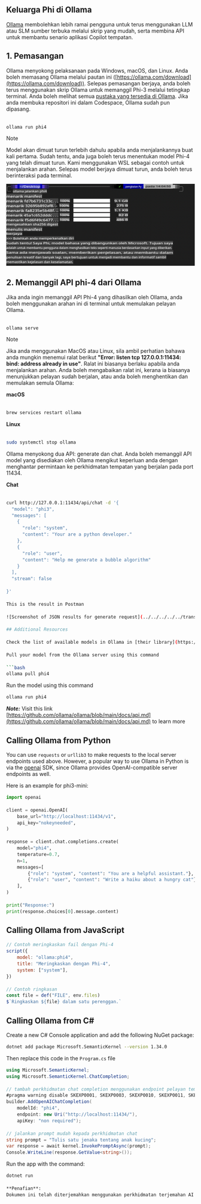 ## Keluarga Phi di Ollama

[Ollama](https://ollama.com) membolehkan lebih ramai pengguna untuk terus menggunakan LLM atau SLM sumber terbuka melalui skrip yang mudah, serta membina API untuk membantu senario aplikasi Copilot tempatan.

## **1. Pemasangan**

Ollama menyokong pelaksanaan pada Windows, macOS, dan Linux. Anda boleh memasang Ollama melalui pautan ini ([https://ollama.com/download](https://ollama.com/download)). Selepas pemasangan berjaya, anda boleh terus menggunakan skrip Ollama untuk memanggil Phi-3 melalui tetingkap terminal. Anda boleh melihat semua [pustaka yang tersedia di Ollama](https://ollama.com/library). Jika anda membuka repositori ini dalam Codespace, Ollama sudah pun dipasang.

```bash

ollama run phi4

```

> [!NOTE]
> Model akan dimuat turun terlebih dahulu apabila anda menjalankannya buat kali pertama. Sudah tentu, anda juga boleh terus menentukan model Phi-4 yang telah dimuat turun. Kami menggunakan WSL sebagai contoh untuk menjalankan arahan. Selepas model berjaya dimuat turun, anda boleh terus berinteraksi pada terminal.

![run](../../../../../translated_images/ollama_run.b0be611de61f3bb3b42e22205cedf6714b0335ba9288e71d985bf9024f3c20f5.ms.png)

## **2. Memanggil API phi-4 dari Ollama**

Jika anda ingin memanggil API Phi-4 yang dihasilkan oleh Ollama, anda boleh menggunakan arahan ini di terminal untuk memulakan pelayan Ollama.

```bash

ollama serve

```

> [!NOTE]
> Jika anda menggunakan MacOS atau Linux, sila ambil perhatian bahawa anda mungkin menemui ralat berikut **"Error: listen tcp 127.0.0.1:11434: bind: address already in use"**. Ralat ini biasanya berlaku apabila anda menjalankan arahan. Anda boleh mengabaikan ralat ini, kerana ia biasanya menunjukkan pelayan sudah berjalan, atau anda boleh menghentikan dan memulakan semula Ollama:

**macOS**

```bash

brew services restart ollama

```

**Linux**

```bash

sudo systemctl stop ollama

```

Ollama menyokong dua API: generate dan chat. Anda boleh memanggil API model yang disediakan oleh Ollama mengikut keperluan anda dengan menghantar permintaan ke perkhidmatan tempatan yang berjalan pada port 11434.

**Chat**

```bash

curl http://127.0.0.1:11434/api/chat -d '{
  "model": "phi3",
  "messages": [
    {
      "role": "system",
      "content": "Your are a python developer."
    },
    {
      "role": "user",
      "content": "Help me generate a bubble algorithm"
    }
  ],
  "stream": false
  
}'

This is the result in Postman

![Screenshot of JSON results for generate request](../../../../../translated_images/ollama_gen.bd58ab69d4004826e8cd31e17a3c59840df127b0a30ac9bb38325ac58c74caa5.ms.png)

## Additional Resources

Check the list of available models in Ollama in [their library](https://ollama.com/library).

Pull your model from the Ollama server using this command

```bash
ollama pull phi4
```

Run the model using this command

```bash
ollama run phi4
```

***Note:*** Visit this link [https://github.com/ollama/ollama/blob/main/docs/api.md](https://github.com/ollama/ollama/blob/main/docs/api.md) to learn more

## Calling Ollama from Python

You can use `requests` or `urllib3` to make requests to the local server endpoints used above. However, a popular way to use Ollama in Python is via the [openai](https://pypi.org/project/openai/) SDK, since Ollama provides OpenAI-compatible server endpoints as well.

Here is an example for phi3-mini:

```python
import openai

client = openai.OpenAI(
    base_url="http://localhost:11434/v1",
    api_key="nokeyneeded",
)

response = client.chat.completions.create(
    model="phi4",
    temperature=0.7,
    n=1,
    messages=[
        {"role": "system", "content": "You are a helpful assistant."},
        {"role": "user", "content": "Write a haiku about a hungry cat"},
    ],
)

print("Response:")
print(response.choices[0].message.content)
```

## Calling Ollama from JavaScript 

```javascript
// Contoh meringkaskan fail dengan Phi-4
script({
    model: "ollama:phi4",
    title: "Meringkaskan dengan Phi-4",
    system: ["system"],
})

// Contoh ringkasan
const file = def("FILE", env.files)
$`Ringkaskan ${file} dalam satu perenggan.`
```

## Calling Ollama from C#

Create a new C# Console application and add the following NuGet package:

```bash
dotnet add package Microsoft.SemanticKernel --version 1.34.0
```

Then replace this code in the `Program.cs` file

```csharp
using Microsoft.SemanticKernel;
using Microsoft.SemanticKernel.ChatCompletion;

// tambah perkhidmatan chat completion menggunakan endpoint pelayan tempatan ollama
#pragma warning disable SKEXP0001, SKEXP0003, SKEXP0010, SKEXP0011, SKEXP0050, SKEXP0052
builder.AddOpenAIChatCompletion(
    modelId: "phi4",
    endpoint: new Uri("http://localhost:11434/"),
    apiKey: "non required");

// jalankan prompt mudah kepada perkhidmatan chat
string prompt = "Tulis satu jenaka tentang anak kucing";
var response = await kernel.InvokePromptAsync(prompt);
Console.WriteLine(response.GetValue<string>());
```

Run the app with the command:

```bash
dotnet run

**Penafian**:  
Dokumen ini telah diterjemahkan menggunakan perkhidmatan terjemahan AI berasaskan mesin. Walaupun kami berusaha untuk memastikan ketepatan, sila ambil perhatian bahawa terjemahan automatik mungkin mengandungi kesilapan atau ketidaktepatan. Dokumen asal dalam bahasa asalnya harus dianggap sebagai sumber yang berwibawa. Untuk maklumat kritikal, terjemahan manusia profesional adalah disyorkan. Kami tidak bertanggungjawab terhadap sebarang salah faham atau salah tafsir yang timbul daripada penggunaan terjemahan ini.